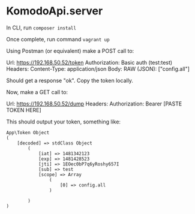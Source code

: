 # KomodoApi.server

In CLI, run `composer install`

Once complete, run command `vagrant up`

Using Postman (or equivalent) make a POST call to:

Url: https://192.168.50.52/token
Authorization: Basic auth (test:test)
Headers: Content-Type: application/json
Body: RAW (JSON): ["config.all"]

Should get a response "ok".  Copy the token locally.

Now, make a GET call to:

Url: https://192.168.50.52/dump
Headers: Authorization: Bearer [PASTE TOKEN HERE]

This should output your token, something like:
```
App\Token Object
(
    [decoded] => stdClass Object
        (
            [iat] => 1481342123
            [exp] => 1481428523
            [jti] => 1EOec0bP7q6yRoshy657I
            [sub] => test
            [scope] => Array
                (
                    [0] => config.all
                )

        )
)
```

